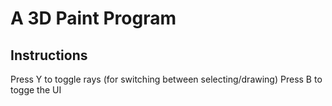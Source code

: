 # A 3D Paint Program

## Instructions
Press Y to toggle rays (for switching between selecting/drawing)
Press B to togge the UI

